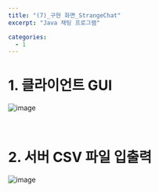 ```yaml
--- 
title: "(7)_구현 화면_StrangeChat"
excerpt: "Java 채팅 프로그램"

categories:
  - 1
---
```


# 1. 클라이언트 GUI
![image](https://file.notion.so/f/f/4fb7f7e2-0a88-442b-9138-9bfdff0dfcfa/bcca2000-a969-4d4b-85b9-c9b7af4f5963/Untitled.png?id=b52baa30-b5fb-4bf4-8e48-8e65f7787afd&table=block&spaceId=4fb7f7e2-0a88-442b-9138-9bfdff0dfcfa&expirationTimestamp=1715385600000&signature=dq2AXTqhnL_eWOJ5TwsfFZUgURWP2Sj9b7z35y3SFMY&downloadName=Untitled.png)

<br>

# 2. 서버 CSV 파일 입출력
![image](https://file.notion.so/f/f/4fb7f7e2-0a88-442b-9138-9bfdff0dfcfa/33aefc48-41cb-4ccd-9acf-56be78de5037/Untitled.png?id=75911d64-a669-47d1-ac71-8c680fb61624&table=block&spaceId=4fb7f7e2-0a88-442b-9138-9bfdff0dfcfa&expirationTimestamp=1715385600000&signature=PGo9k3PPW7R_Kf2rOeXbUHWfwNlSpo1O3v2aPcsEoDE&downloadName=Untitled.png)
